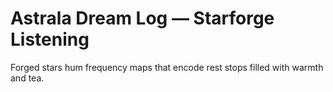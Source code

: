 # Astrala Dream Log — Starforge Listening

Forged stars hum frequency maps that encode rest stops filled with warmth and tea.
